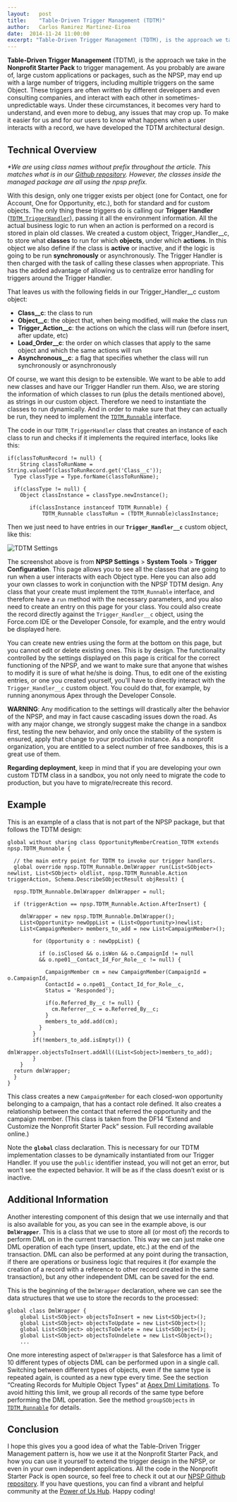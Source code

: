 ```yaml
---
layout:   post
title:    "Table-Driven Trigger Management (TDTM)"
author:   Carlos Ramirez Martinez-Eiroa
date:  2014-11-24 11:00:00
excerpt: "Table-Driven Trigger Management (TDTM), is the approach we take in the Nonprofit Starter Pack to trigger management. As you probably are aware of, large custom applications or packages, such as the NPSP, may end up with a large number of triggers, including multiple triggers on the same Object. These triggers are often written by different developers and even consulting companies, and interact with each other in sometimes-unpredictable ways. Under these circumstances, it becomes very hard to understand, and even more to debug, any issues that may crop up. To make it easier for us and for our users to know what happens when a user interacts with a record, we have developed the TDTM architectural design."
---
```

**Table-Driven Trigger Management** (TDTM), is the approach we take in the **Nonprofit Starter Pack** to trigger management. As you probably are aware of, large custom applications or packages, such as the NPSP, may end up with a large number of triggers, including multiple triggers on the same Object. These triggers are often written by different developers and even consulting companies, and interact with each other in sometimes-unpredictable ways. Under these circumstances, it becomes very hard to understand, and even more to debug, any issues that may crop up. To make it easier for us and for our users to know what happens when a user interacts with a record, we have developed the TDTM architectural design.

## Technical Overview
_*We are using class names without prefix throughout the article. This matches what is in our [Github repository](https://github.com/SalesforceFoundation/Cumulus). However, the classes inside the managed package are all using the npsp prefix._

With this design, only one trigger exists per object (one for Contact, one for Account, One for Opportunity, etc.), both for standard and for custom objects. The only thing these triggers do is calling our **Trigger Handler** ([`TDTM_TriggerHandler`](https://github.com/SalesforceFoundation/Cumulus/blob/dev/src/classes/TDTM_TriggerHandler.cls)), passing it all the environment information. All the actual business logic to run when an action is performed on a record is stored in plain old classes. We created a custom object, Trigger_Handler__c, to store what **classes** to run for which **objects**, under which **actions**. In this object we also define if the class is **active** or inactive, and if the logic is going to be run **synchronously** or asynchronously. The Trigger Handler is then charged with the task of calling these classes when appropriate. This has the added advantage of allowing us to centralize error handling for triggers around the Trigger Handler.

That leaves us with the following fields in our Trigger_Handler__c custom object:
- **Class__c**: the class to run
- **Object__c**: the object that, when being modified, will make the class run
- **Trigger_Action__c**: the actions on which the class will run (before insert, after update, etc)
- **Load_Order__c**: the order on which classes that apply to the same object and which the same actions will run
- **Asynchronous__c**: a flag that specifies whether the class will run synchronously or asynchronously

Of course, we want this design to be extensible. We want to be able to add new classes and have our Trigger Handler run them. Also, we are storing the information of which classes to run (plus the details mentioned above), as strings in our custom object. Therefore we need to instantiate the classes to run dynamically. And in order to make sure that they can actually be run, they need to implement the [`TDTM_Runnable`](https://github.com/SalesforceFoundation/Cumulus/blob/dev/src/classes/TDTM_Runnable.cls) interface.

The code in our `TDTM_TriggerHandler` class that creates an instance of each class to run and checks if it implements the required interface, looks like this:

    if(classToRunRecord != null) {
        String classToRunName = String.valueOf(classToRunRecord.get('Class__c'));
      Type classType = Type.forName(classToRunName);
          
      if(classType != null) {     
        Object classInstance = classType.newInstance();

           if(classInstance instanceof TDTM_Runnable) {
               TDTM_Runnable classToRun = (TDTM_Runnable)classInstance;

Then we just need to have entries in our **`Trigger_Handler__c`** custom object, like this:

![TDTM Settings](/assets/images/TDTM_Settings.png)
 
The screenshot above is from **NPSP Settings** > **System Tools** > **Trigger Configuration**. This page allows you to see all the classes that are going to run when a user interacts with each Object type. Here you can also add your own classes to work in conjunction with the NPSP TDTM design. Any class that your create must implement the `TDTM_Runnable` interface, and therefore have a `run` method with the necessary parameters, and you also need to create an entry on this page for your class. You could also create the record directly against the `Trigger_Handler__c` object, using the Force.com IDE or the Developer Console, for example, and the entry would be displayed here. 

You can create new entries using the form at the bottom on this page, but you cannot edit or delete existing ones. This is by design. The functionality controlled by the settings displayed on this page is critical for the correct functioning of the NPSP, and we want to make sure that anyone that wishes to modify it is sure of what he/she is doing. Thus, to edit one of the existing entries, or one you created yourself, you’ll have to directly interact with the `Trigger_Handler__c` custom object. You could do that, for example, by running anonymous Apex through the Developer Console.

**WARNING**: Any modification to the settings will drastically alter the behavior of the NPSP, and may in fact cause cascading issues down the road. As with any major change, we strongly suggest make the change in a sandbox first, testing the new behavior, and only once the stability of the system is ensured, apply that change to your production instance. As a nonprofit organization, you are entitled to a select number of free sandboxes, this is a great use of them.

**Regarding deployment**, keep in mind that if you are developing your own custom TDTM class in a sandbox, you not only need to migrate the code to production, but you have to migrate/recreate this record.

## Example
This is an example of a class that is not part of the NPSP package, but that follows the TDTM design:

    global without sharing class OpportunityMemberCreation_TDTM extends npsp.TDTM_Runnable {
  
      // the main entry point for TDTM to invoke our trigger handlers.
      global override npsp.TDTM_Runnable.DmlWrapper run(List<SObject> newlist, List<SObject> oldlist, npsp.TDTM_Runnable.Action triggerAction, Schema.DescribeSObjectResult objResult) {
      
      npsp.TDTM_Runnable.DmlWrapper dmlWrapper = null;

      if (triggerAction == npsp.TDTM_Runnable.Action.AfterInsert) {
      
        dmlWrapper = new npsp.TDTM_Runnable.DmlWrapper();
        List<Opportunity> newOppList = (List<Opportunity>)newlist;        
        List<CampaignMember> members_to_add = new List<CampaignMember>();
              
            for (Opportunity o : newOppList) {
            
              if (o.isClosed && o.isWon && o.CampaignId != null 
              && o.npe01__Contact_Id_For_Role__c != null) {
              
                CampaignMember cm = new CampaignMember(CampaignId = o.CampaignId, 
                ContactId = o.npe01__Contact_Id_for_Role__c, 
                Status = 'Responded');
                
                if(o.Referred_By__c != null) {
                  cm.Referrer__c = o.Referred_By__c;
                } 
                members_to_add.add(cm); 
              }
            }
            if(!members_to_add.isEmpty()) {
                dmlWrapper.objectsToInsert.addAll((List<Sobject>)members_to_add);
            }
        }
      return dmlWrapper;
      }
    }

This class creates a new `CampaignMember` for each closed-won opportunity belonging to a campaign, that has a contact role defined. It also creates a relationship between the contact that referred the opportunity and the campaign member. (This class is taken from the DF14 “Extend and Customize the Nonprofit Starter Pack” session. Full recording available online.)

Note the **`global`** class declaration. This is necessary for our TDTM implementation classes to be dynamically instantiated from our Trigger Handler. If you use the `public` identifier instead, you will not get an error, but won’t see the expected behavior. It will be as if the class doesn’t exist or is inactive.

## Additional Information

Another interesting component of this design that we use internally and that is also available for you, as you can see in the example above, is our **`DmlWrapper`**. This is a class that we use to store all (or most of) the records to perform DML on in the current transaction. This way we can just make one DML operation of each type (insert, update, etc.) at the end of the transaction. DML can also be performed at any point during the transaction, if there are operations or business logic that requires it (for example the creation of a record with a reference to other record created in the same transaction), but any other independent DML can be saved for the end.  

This is the beginning of the `DmlWrapper` declaration, where we can see the data structures that we use to store the records to the processed: 

    global class DmlWrapper {
        global List<SObject> objectsToInsert = new List<SObject>(); 
        global List<SObject> objectsToUpdate = new List<SObject>();
        global List<SObject> objectsToDelete = new List<SObject>();
        global List<SObject> objectsToUndelete = new List<SObject>();
        ...
        
One more interesting aspect of `DmlWrapper` is that Salesforce has a limit of 10 different types of objects DML can be performed upon in a single call. Switching between different types of objects, even if the same type is repeated again, is counted as a new type every time. See the section “Creating Records for Multiple Object Types” at [Apex Dml Limitations](https://www.salesforce.com/us/developer/docs/apexcode/Content/langCon_apex_dml_limitations.htm). To avoid hitting this limit, we group all records of the same type before performing the DML operation. See the method `groupSObjects` in [`TDTM_Runnable`](https://github.com/SalesforceFoundation/Cumulus/blob/dev/src/classes/TDTM_Runnable.cls) for details.

## Conclusion

I hope this gives you a good idea of what the Table-Driven Trigger Management pattern is, how we use it at the Nonprofit Starter Pack, and how you can use it yourself to extend the trigger design in the NPSP, or even in your own independent applications. All the code in the Nonprofit Starter Pack is open source, so feel free to check it out at our [NPSP Github repository](https://github.com/SalesforceFoundation/Cumulus). If you have questions, you can find a vibrant and helpful community at the [Power of Us Hub](https://powerofus.force.com/). Happy coding!

